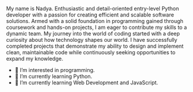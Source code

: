 My name is Nadya. Enthusiastic and detail-oriented entry-level Python developer with a passion for creating efficient and scalable software solutions. Armed with a solid foundation in programming gained through coursework and hands-on projects, I am eager to contribute my skills to a dynamic team. My journey into the world of coding started with a deep curiosity about how technology shapes our world. I have successfully completed projects that demonstrate my ability to design and implement clean, maintainable code while continuously seeking opportunities to expand my knowledge.

- 👀 I’m interested in programming.
- 🌱 I’m currently learning Python.
- 🌱 I’m currently learning Web Development and JavaScript.
